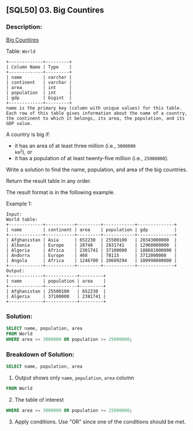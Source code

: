 ## [SQL50] 03. Big Countires

### Description:
[Big Countires](https://leetcode.com/problems/big-countries/?envType=study-plan-v2&envId=top-sql-50)

Table: `World`

```
+-------------+---------+
| Column Name | Type    |
+-------------+---------+
| name        | varchar |
| continent   | varchar |
| area        | int     |
| population  | int     |
| gdp         | bigint  |
+-------------+---------+
name is the primary key (column with unique values) for this table.
Each row of this table gives information about the name of a country, the continent to which it belongs, its area, the population, and its GDP value.
```

A country is big if:

- it has an area of at least three million (i.e., <code>3000000 km<sup>2</sup></code>), or
- it has a population of at least twenty-five million (i.e., `25000000`).

Write a solution to find the name, population, and area of the big countries.

Return the result table in any order.

The result format is in the following example.


Example 1:

```
Input: 
World table:
+-------------+-----------+---------+------------+--------------+
| name        | continent | area    | population | gdp          |
+-------------+-----------+---------+------------+--------------+
| Afghanistan | Asia      | 652230  | 25500100   | 20343000000  |
| Albania     | Europe    | 28748   | 2831741    | 12960000000  |
| Algeria     | Africa    | 2381741 | 37100000   | 188681000000 |
| Andorra     | Europe    | 468     | 78115      | 3712000000   |
| Angola      | Africa    | 1246700 | 20609294   | 100990000000 |
+-------------+-----------+---------+------------+--------------+
Output: 
+-------------+------------+---------+
| name        | population | area    |
+-------------+------------+---------+
| Afghanistan | 25500100   | 652230  |
| Algeria     | 37100000   | 2381741 |
+-------------+------------+---------+
```

### Solution: 

```sql
SELECT name, population, area 
FROM World 
WHERE area >= 3000000 OR population >= 25000000;
```
### Breakdown of Solution:

```sql
SELECT name, population, area
```
1. Output shows only `name`, `population`, `area` column

```sql
FROM World
```
2. The table of interest

```sql
WHERE area >= 3000000 OR population >= 25000000;
```
3. Apply conditions. Use "OR" since one of the conditions should be met.
